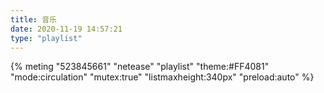```yaml
---
title: 音乐
date: 2020-11-19 14:57:21
type: "playlist"
---
```


{% meting "523845661" "netease" "playlist" "theme:#FF4081" "mode:circulation" "mutex:true" "listmaxheight:340px" "preload:auto" %}